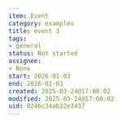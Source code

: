 ```yaml
---
item: Event
category: examples
title: event 3
tags:
- general
status: Not started
assignee:
- None
start: 2026-01-03
end: 2026-01-03
created: 2025-03-24@17:08:02
modified: 2025-03-24@17:08:02
uid: 8246c34ab32e3437
---
```


